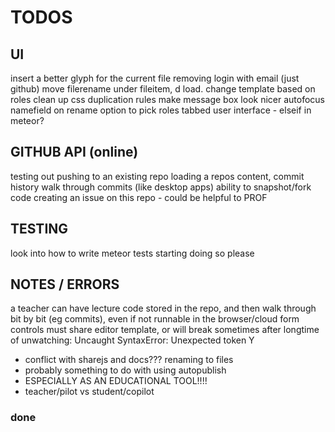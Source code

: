 TODOS
=====

## UI

insert a better glyph for the current file
removing login with email (just github)
move filerename under fileitem, d load.
change template based on roles
clean up css duplication rules
make message box look nicer
autofocus namefield on rename
option to pick roles
tabbed user interface - elseif in meteor?

## GITHUB API (online)

testing out pushing to an existing repo
loading a repos content, commit history
walk through commits (like desktop apps)
ability to snapshot/fork code
creating an issue on this repo - could be helpful to PROF

## TESTING

look into how to write meteor tests
starting doing so please

## NOTES / ERRORS

a teacher can have lecture code stored in the repo, and then walk through
bit by bit (eg commits), even if not runnable in the browser/cloud
form controls must share editor template, or will break
sometimes after longtime of unwatching:
Uncaught SyntaxError: Unexpected token Y

- conflict with sharejs and docs??? renaming to files
- probably something to do with using autopublish
- ESPECIALLY AS AN EDUCATIONAL TOOL!!!!
- teacher/pilot vs student/copilot

### done

<!--
have a link to rename or edit the project files...
make login info pop to the left | align it right
deleting and renaming button (NOW DOES) work
remove autopublish, p/s specific datasets
have partially curved border, lower ace
make prompt to open new file on close
color rename/delete buttons on hover
squash preforked git history
make the chat list nicer
-->
